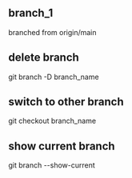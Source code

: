 ## branch_1

branched from origin/main

## delete branch

git branch -D branch_name

## switch to other branch

git checkout branch_name

## show current branch

git branch --show-current
